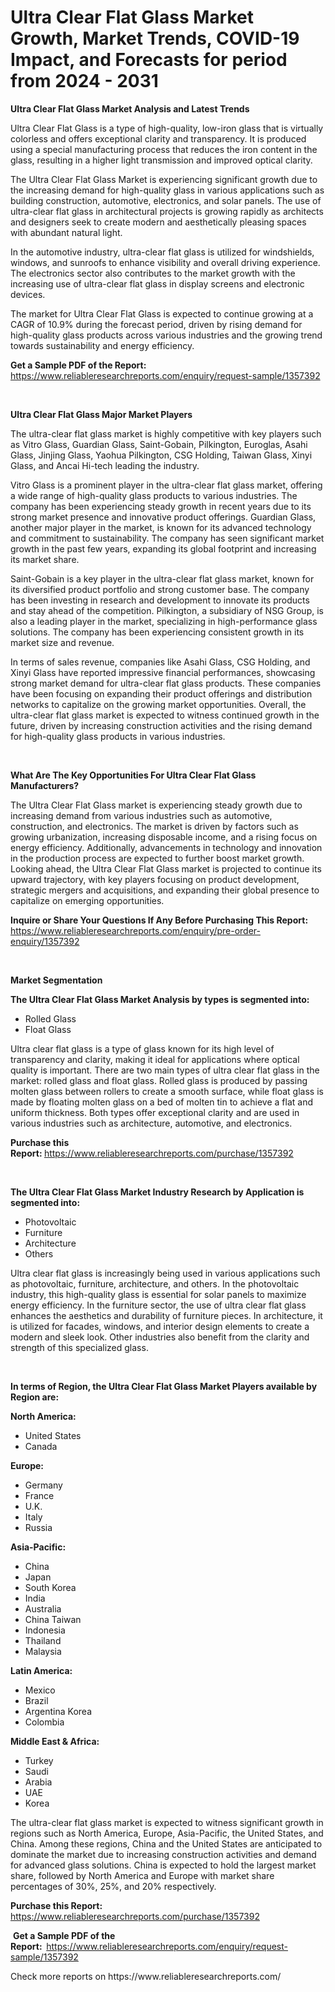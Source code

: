 <p><h1>Ultra Clear Flat Glass Market Growth, Market Trends, COVID-19 Impact, and Forecasts for period from 2024 - 2031</h1></p><p><strong>Ultra Clear Flat Glass Market Analysis and Latest Trends</strong></p>
<p><p>Ultra Clear Flat Glass is a type of high-quality, low-iron glass that is virtually colorless and offers exceptional clarity and transparency. It is produced using a special manufacturing process that reduces the iron content in the glass, resulting in a higher light transmission and improved optical clarity.</p><p>The Ultra Clear Flat Glass Market is experiencing significant growth due to the increasing demand for high-quality glass in various applications such as building construction, automotive, electronics, and solar panels. The use of ultra-clear flat glass in architectural projects is growing rapidly as architects and designers seek to create modern and aesthetically pleasing spaces with abundant natural light.</p><p>In the automotive industry, ultra-clear flat glass is utilized for windshields, windows, and sunroofs to enhance visibility and overall driving experience. The electronics sector also contributes to the market growth with the increasing use of ultra-clear flat glass in display screens and electronic devices.</p><p>The market for Ultra Clear Flat Glass is expected to continue growing at a CAGR of 10.9% during the forecast period, driven by rising demand for high-quality glass products across various industries and the growing trend towards sustainability and energy efficiency.</p></p>
<p><strong>Get a Sample PDF of the Report:&nbsp;</strong> <a href="https://www.reliableresearchreports.com/enquiry/request-sample/1357392">https://www.reliableresearchreports.com/enquiry/request-sample/1357392</a></p>
<p>&nbsp;</p>
<p><strong>Ultra Clear Flat Glass Major Market Players</strong></p>
<p><p>The ultra-clear flat glass market is highly competitive with key players such as Vitro Glass, Guardian Glass, Saint-Gobain, Pilkington, Euroglas, Asahi Glass, Jinjing Glass, Yaohua Pilkington, CSG Holding, Taiwan Glass, Xinyi Glass, and Ancai Hi-tech leading the industry. </p><p>Vitro Glass is a prominent player in the ultra-clear flat glass market, offering a wide range of high-quality glass products to various industries. The company has been experiencing steady growth in recent years due to its strong market presence and innovative product offerings. Guardian Glass, another major player in the market, is known for its advanced technology and commitment to sustainability. The company has seen significant market growth in the past few years, expanding its global footprint and increasing its market share.</p><p>Saint-Gobain is a key player in the ultra-clear flat glass market, known for its diversified product portfolio and strong customer base. The company has been investing in research and development to innovate its products and stay ahead of the competition. Pilkington, a subsidiary of NSG Group, is also a leading player in the market, specializing in high-performance glass solutions. The company has been experiencing consistent growth in its market size and revenue.</p><p>In terms of sales revenue, companies like Asahi Glass, CSG Holding, and Xinyi Glass have reported impressive financial performances, showcasing strong market demand for ultra-clear flat glass products. These companies have been focusing on expanding their product offerings and distribution networks to capitalize on the growing market opportunities. Overall, the ultra-clear flat glass market is expected to witness continued growth in the future, driven by increasing construction activities and the rising demand for high-quality glass products in various industries.</p></p>
<p>&nbsp;</p>
<p><strong>What Are The Key Opportunities For Ultra Clear Flat Glass Manufacturers?</strong></p>
<p><p>The Ultra Clear Flat Glass market is experiencing steady growth due to increasing demand from various industries such as automotive, construction, and electronics. The market is driven by factors such as growing urbanization, increasing disposable income, and a rising focus on energy efficiency. Additionally, advancements in technology and innovation in the production process are expected to further boost market growth. Looking ahead, the Ultra Clear Flat Glass market is projected to continue its upward trajectory, with key players focusing on product development, strategic mergers and acquisitions, and expanding their global presence to capitalize on emerging opportunities.</p></p>
<p><strong>Inquire or Share Your Questions If Any Before Purchasing This Report:</strong> <a href="https://www.reliableresearchreports.com/enquiry/pre-order-enquiry/1357392">https://www.reliableresearchreports.com/enquiry/pre-order-enquiry/1357392</a></p>
<p>&nbsp;</p>
<p><strong>Market Segmentation</strong></p>
<p><strong>The Ultra Clear Flat Glass Market Analysis by types is segmented into:</strong></p>
<p><ul><li>Rolled Glass</li><li>Float Glass</li></ul></p>
<p><p>Ultra clear flat glass is a type of glass known for its high level of transparency and clarity, making it ideal for applications where optical quality is important. There are two main types of ultra clear flat glass in the market: rolled glass and float glass. Rolled glass is produced by passing molten glass between rollers to create a smooth surface, while float glass is made by floating molten glass on a bed of molten tin to achieve a flat and uniform thickness. Both types offer exceptional clarity and are used in various industries such as architecture, automotive, and electronics.</p></p>
<p><strong>Purchase this Report:&nbsp;</strong><a href="https://www.reliableresearchreports.com/purchase/1357392">https://www.reliableresearchreports.com/purchase/1357392</a></p>
<p>&nbsp;</p>
<p><strong>The Ultra Clear Flat Glass Market Industry Research by Application is segmented into:</strong></p>
<p><ul><li>Photovoltaic</li><li>Furniture</li><li>Architecture</li><li>Others</li></ul></p>
<p><p>Ultra clear flat glass is increasingly being used in various applications such as photovoltaic, furniture, architecture, and others. In the photovoltaic industry, this high-quality glass is essential for solar panels to maximize energy efficiency. In the furniture sector, the use of ultra clear flat glass enhances the aesthetics and durability of furniture pieces. In architecture, it is utilized for facades, windows, and interior design elements to create a modern and sleek look. Other industries also benefit from the clarity and strength of this specialized glass.</p></p>
<p>&nbsp;</p>
<p><strong>In terms of Region, the Ultra Clear Flat Glass Market Players available by Region are:</strong></p>
<p>
    <p> <strong> North America: </strong>
        <ul>
            <li>United States</li>
            <li>Canada</li>
        </ul>
        </p> 
    <p> <strong> Europe: </strong>
        <ul>
            <li>Germany</li>
            <li>France</li>
            <li>U.K.</li>
            <li>Italy</li>
            <li>Russia</li>
        </ul>
        </p> 
    <p> <strong> Asia-Pacific: </strong>
        <ul>
            <li>China</li>
            <li>Japan</li>
            <li>South Korea</li>
            <li>India</li>
            <li>Australia</li>
            <li>China Taiwan</li>
            <li>Indonesia</li>
            <li>Thailand</li>
            <li>Malaysia</li>
        </ul>
        </p> 
    <p> <strong> Latin America: </strong>
        <ul>
            <li>Mexico</li>
            <li>Brazil</li>
            <li>Argentina Korea</li>
            <li>Colombia</li>
        </ul>
        </p> 
    <p> <strong> Middle East & Africa: </strong>
        <ul>
            <li>Turkey</li>
            <li>Saudi</li>
            <li>Arabia</li>
            <li>UAE</li>
            <li>Korea</li>
        </ul>
    </p>
    </p>
<p><p>The ultra-clear flat glass market is expected to witness significant growth in regions such as North America, Europe, Asia-Pacific, the United States, and China. Among these regions, China and the United States are anticipated to dominate the market due to increasing construction activities and demand for advanced glass solutions. China is expected to hold the largest market share, followed by North America and Europe with market share percentages of 30%, 25%, and 20% respectively.</p></p>
<p><strong>Purchase this Report: </strong><a href="https://www.reliableresearchreports.com/purchase/1357392">https://www.reliableresearchreports.com/purchase/1357392</a></p>
<p>&nbsp;<strong>Get a Sample PDF of the Report:&nbsp;&nbsp;</strong><a href="https://www.reliableresearchreports.com/enquiry/request-sample/1357392">https://www.reliableresearchreports.com/enquiry/request-sample/1357392</a></p>
<p><strong></strong></p>
<p>Check more reports on https://www.reliableresearchreports.com/</p>